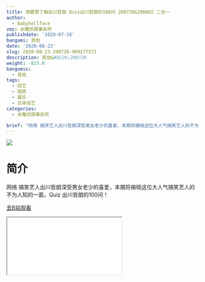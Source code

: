 ```yaml
---
title: 想要更了解出川哲朗 Quiz出川哲朗的100问 200726&200802 二合一
author:
  - Babyhellface
zmz: 水曜侦探事务所
publishdate: '2020-07-26'
bangumi: 其他
date: '2020-08-23'
slug: 2020-08-23-200726-969277572
description: 其他&#8226;200726
weight: -823.0
bangumis:
  - 其他
tags:
  - 综艺
  - 搞笑
  - 娱乐
  - 日本综艺
categories:
  - 水曜侦探事务所

brief: "网络 搞笑艺人出川哲朗深受男女老少的喜爱，本期将揭晓这位大人气搞笑艺人的不为人知的一面，Quiz 出川哲朗的100问！"
---
```

![](https://raw.githubusercontent.com/tcgriffith/owaraisite/master/static/tmpimg/19d2e4fc3575b455c8afec4e3c50ce6834a8f806.jpg.480.jpg)
# 简介  
网络
搞笑艺人出川哲朗深受男女老少的喜爱，本期将揭晓这位大人气搞笑艺人的不为人知的一面，Quiz 出川哲朗的100问！  

[去B站观看](https://www.bilibili.com/video/av969277572/)
<div class ="resp-container"><iframe class="testiframe" src="//player.bilibili.com/player.html?aid=969277572"", scrolling="no", allowfullscreen="true" > </iframe></div> 
